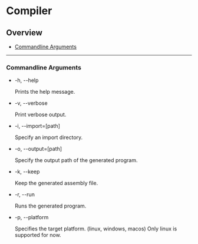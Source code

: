# Compiler

## Overview
 - [Commandline Arguments](#commandline-arguments)

---

### Commandline Arguments

 - -h, --help
 
   Prints the help message.

 - -v, --verbose

   Print verbose output.

 - -i, --import=\[path\]

   Specify an import directory.
  
 - -o, --output=\[path\]

   Specify the output path of the generated program.

 - -k, --keep

   Keep the generated assembly file.

 - -r, --run

   Runs the generated program.

 - -p, --platform
 
   Specifies the target platform. (linux, windows, macos)
   Only linux is supported for now.